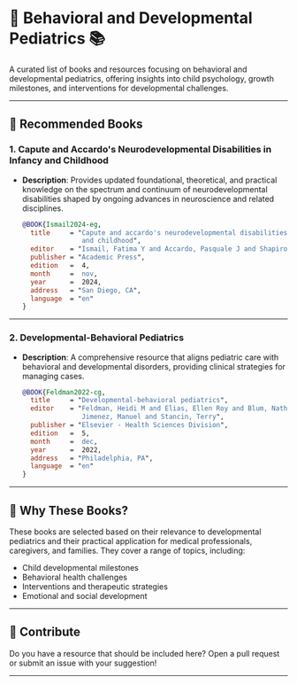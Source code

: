# 📖 Behavioral and Developmental Pediatrics 📚

A curated list of books and resources focusing on behavioral and developmental pediatrics, offering insights into child psychology, growth milestones, and interventions for developmental challenges.

---

## 🌟 **Recommended Books**

### 1. **Capute and Accardo's Neurodevelopmental Disabilities in Infancy and Childhood**
   - **Description**: Provides updated foundational, theoretical, and practical knowledge on the spectrum and continuum of neurodevelopmental disabilities shaped by ongoing advances in neuroscience and related disciplines.
   
      ```bibtex
      @BOOK{Ismail2024-eg,
        title     = "Capute and accardo's neurodevelopmental disabilities in infancy
                     and childhood",
        editor    = "Ismail, Fatima Y and Accardo, Pasquale J and Shapiro, Bruce K",
        publisher = "Academic Press",
        edition   =  4,
        month     =  nov,
        year      =  2024,
        address   = "San Diego, CA",
        language  = "en"
      }

---

### 2. **Developmental-Behavioral Pediatrics**
   - **Description**: A comprehensive resource that aligns pediatric care with behavioral and developmental disorders, providing clinical strategies for managing cases.

      ```bibtex
      @BOOK{Feldman2022-cg,
        title     = "Developmental-behavioral pediatrics",
        editor    = "Feldman, Heidi M and Elias, Ellen Roy and Blum, Nathan J and
                     Jimenez, Manuel and Stancin, Terry",
        publisher = "Elsevier - Health Sciences Division",
        edition   =  5,
        month     =  dec,
        year      =  2022,
        address   = "Philadelphia, PA",
        language  = "en"
      }

---

## 📌 **Why These Books?**

These books are selected based on their relevance to developmental pediatrics and their practical application for medical professionals, caregivers, and families. They cover a range of topics, including:
- Child developmental milestones
- Behavioral health challenges
- Interventions and therapeutic strategies
- Emotional and social development

---

## 📎 **Contribute**

Do you have a resource that should be included here? Open a pull request or submit an issue with your suggestion!

---
